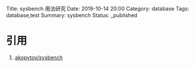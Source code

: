 Title: sysbench 用法研究
Date: 2019-10-14 20:00
Category: database
Tags: database,test
Summary: sysbench
Status: _published

# 引用

1. [akopytov/sysbench](https://github.com/akopytov/sysbench)

